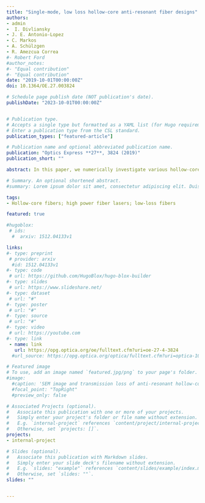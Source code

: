 ```yaml
---
title: "Single-mode, low loss hollow-core anti-resonant fiber designs"
authors:
- admin
-  I. Divliansky
- J. E. Antonio-Lopez
- C. Markos
- A. Schülzgen
- R. Amezcua Correa
#- Robert Ford
#author_notes:
#- "Equal contribution"
#- "Equal contribution"
date: "2019-10-01T00:00:00Z"
doi: 10.1364/OE.27.003824

# Schedule page publish date (NOT publication's date).
publishDate: "2023-10-01T00:00:00Z"


# Publication type.
# Accepts a single type but formatted as a YAML list (for Hugo requirements).
# Enter a publication type from the CSL standard.
publication_types: ["featured-article"]

# Publication name and optional abbreviated publication name.
publication: "Optics Express **27**, 3824 (2019)"
publication_short: ""

abstract: In this paper, we numerically investigate various hollow-core anti-resonant (HC-AR) fibers towards low propagation and bend loss with effectively single-mode operation in the telecommunications window. We demonstrate how the propagation loss and higher-order mode modal contents are strongly influenced by the geometrical structure and the number of the anti-resonant cladding tubes. We found that 5-tube nested HC-AR fiber has a wider anti-resonant band, lower loss, and larger higher-order mode extinction ratio than designs with 6 or more anti-resonant tubes. A loss ratio between the higher-order modes and fundamental mode, as high as 12,000, is obtained in a 5-tube nested HC-AR fiber. To the best of our knowledge, this is the largest higher-order mode extinction ratio demonstrated in a hollow-core fiber at 1.55 μm. In addition, we propose a modified 5-tube nested HC-AR fiber, with propagation loss below 1 dB/km from 1330 to 1660 nm. This fiber also has a small bend loss of ~15 dB/km for a bend radius of 1 cm.

# Summary. An optional shortened abstract.
#summary: Lorem ipsum dolor sit amet, consectetur adipiscing elit. Duis posuere tellus ac convallis placerat. Proin tincidunt magna sed ex sollicitudin condimentum.

tags:
- Hollow-core fibers; high power fiber lasers; low-loss fibers

featured: true

#hugoblox:
 # ids:
  #  arxiv: 1512.04133v1

links:
#- type: preprint
 # provider: arxiv
  #id: 1512.04133v1
#- type: code
 # url: https://github.com/HugoBlox/hugo-blox-builder
#- type: slides
 # url: https://www.slideshare.net/
#- type: dataset
 # url: "#"
#- type: poster
 # url: "#"
#- type: source
 # url: "#"
#- type: video
 # url: https://youtube.com
#- type: link
 - name: link
   url: https://opg.optica.org/oe/fulltext.cfm?uri=oe-27-4-3824
  #url_source: https://opg.optica.org/optica/fulltext.cfm?uri=optica-10-10-1253

# Featured image
# To use, add an image named `featured.jpg/png` to your page's folder. 
#image:
  #caption: 'SEM image and transmission loss of anti-resonant hollow-core fiber'
  #focal_point: "TopRight"
  #preview_only: false

# Associated Projects (optional).
#   Associate this publication with one or more of your projects.
#   Simply enter your project's folder or file name without extension.
#   E.g. `internal-project` references `content/project/internal-project/index.md`.
#   Otherwise, set `projects: []`.
projects:
- internal-project

# Slides (optional).
#   Associate this publication with Markdown slides.
#   Simply enter your slide deck's filename without extension.
#   E.g. `slides: "example"` references `content/slides/example/index.md`.
#   Otherwise, set `slides: ""`.
slides: ""


---
```

